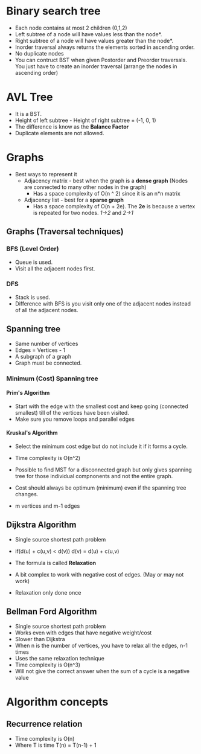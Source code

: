 # Binary search tree
- Each node contains at most 2 children (0,1,2)
- Left subtree of a node will have values less than the node*.
- Right subtree of a node will have values greater than the node*.
- Inorder traversal always returns the elements sorted in ascending order.
- No duplicate nodes
- You can contruct BST when given Postorder and Preorder traversals. You just have to create an inorder traversal (arrange the nodes in ascending order)


# AVL Tree
- It is a BST.
- Height of left subtree - Height of right subtree = (-1, 0, 1)
- The difference is know as the **Balance Factor**
- Duplicate elements are not allowed.

# Graphs
- Best ways to represent it
    - Adjacency matrix - best when the graph is a **dense graph** (Nodes are connected to many other nodes in the graph)
        - Has a space complexity of O(n ^ 2) since it is an n*n matrix
    - Adjacency list - best for a **sparse graph**
        - Has a space complexity of O(n + 2e). The **2e** is because a vertex is repeated for two nodes. *1->2* and *2->1*
## Graphs (Traversal techniques)
### BFS (Level Order)
- Queue is used.
- Visit all the adjacent nodes first.
### DFS
- Stack is used.
- Difference with BFS is you visit only one of the adjacent nodes instead of all the adjacent nodes.

## Spanning tree
 - Same number of vertices
 - Edges  = Vertices - 1
 - A subgraph of a graph
 - Graph must be connected.

 ### Minimum (Cost) Spanning tree
 #### Prim's Algorithm
  - Start with the edge with the smallest cost and keep going (connected smallest) till of the vertices have been visited.
  - Make sure you remove loops and parallel edges

 #### Kruskal's Algorithm
 - Select the minimum cost edge but do not include it if it forms a cycle.
 - Time complexity is O(n^2)
 - Possible to find MST for a disconnected graph but only gives spanning tree for those individual compnonents and not the entire graph.

 - Cost should always be optimum (minimum) even if the spanning tree changes.
 - m vertices and m-1 edges

 ## Dijkstra Algorithm
 - Single source shortest path problem
 - if(d(u) + c(u,v) < d(v))
        d(v) = d(u) + c(u,v)
 - The formula is called **Relaxation**

 - A bit complex to work with negative cost of edges. (May or may not work)
 - Relaxation only done once

 ## Bellman Ford Algorithm
 - Single source shortest path problem
 - Works even with edges that have negative weight/cost
 - Slower than Dijkstra
 - When n is the number of vertices, you have to relax all the edges, n-1 times
 - Uses the same relaxation technique
 - Time complexity is O(n^3)
 - Will not give the correct answer when the sum of a cycle is a negative value



 # Algorithm concepts
 ## Recurrence relation
 - Time complexity is O(n)
 - Where T is time T(n) = T(n-1) + 1